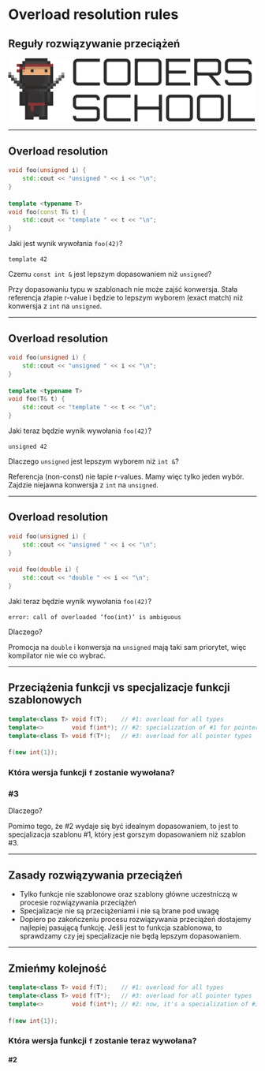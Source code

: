 <!-- .slide: data-background="#111111" -->

# Overload resolution rules

## Reguły rozwiązywanie przeciążeń

<a href="https://coders.school">
    <img width="500" src="../img/coders_school_logo.png" alt="Coders School" class="plain">
</a>

___

## Overload resolution

```cpp []
void foo(unsigned i) {
    std::cout << "unsigned " << i << "\n";
}

template <typename T>
void foo(const T& t) {
    std::cout << "template " << t << "\n";
}
```

Jaki jest wynik wywołania `foo(42)`?
<!-- .element: class="fragment fade-in" -->

`template 42`
<!-- .element: class="fragment fade-in" -->

Czemu `const int &` jest lepszym dopasowaniem niż  `unsigned`?
<!-- .element: class="fragment fade-in" -->

Przy dopasowaniu typu w szablonach nie może zajść konwersja. Stała referencja złapie r-value i będzie to lepszym wyborem (exact match) niż konwersja z `int` na `unsigned`.
<!-- .element: class="fragment fade-in" -->

___

## Overload resolution

```cpp []
void foo(unsigned i) {
    std::cout << "unsigned " << i << "\n";
}

template <typename T>
void foo(T& t) {
    std::cout << "template " << t << "\n";
}
```

Jaki teraz będzie wynik wywołania `foo(42)`?
<!-- .element: class="fragment fade-in" -->

`unsigned 42`
<!-- .element: class="fragment fade-in" -->

Dlaczego `unsigned` jest lepszym wyborem niż `int &`?
<!-- .element: class="fragment fade-in" -->

Referencja (non-const) nie łapie r-values. Mamy więc tylko jeden wybór. Zajdzie niejawna konwersja z `int` na `unsigned`.
<!-- .element: class="fragment fade-in" -->

___

## Overload resolution

```cpp []
void foo(unsigned i) {
    std::cout << "unsigned " << i << "\n";
}

void foo(double i) {
    std::cout << "double " << i << "\n";
}
```

Jaki teraz będzie wynik wywołania `foo(42)`?
<!-- .element: class="fragment fade-in" -->

`error: call of overloaded ‘foo(int)’ is ambiguous`
<!-- .element: class="fragment fade-in" -->

Dlaczego?
<!-- .element: class="fragment fade-in" -->

Promocja na `double` i konwersja na `unsigned` mają taki sam priorytet, więc kompilator nie wie co wybrać.
<!-- .element: class="fragment fade-in" -->

___

## Przeciążenia funkcji vs specjalizacje funkcji szablonowych

```cpp
template<class T> void f(T);    // #1: overload for all types
template<>        void f(int*); // #2: specialization of #1 for pointers to int
template<class T> void f(T*);   // #3: overload for all pointer types

f(new int{1});
```
<!-- .element: class="fragment fade-in" style="font-size: 1.3rem" -->

### Która wersja funkcji `f` zostanie wywołana?
<!-- .element: class="fragment fade-in" -->
### #3
<!-- .element: class="fragment fade-in" -->

Dlaczego?
<!-- .element: class="fragment fade-in" -->

Pomimo tego, że #2 wydaje się być idealnym dopasowaniem, to jest to specjalizacja szablonu #1, który jest gorszym dopasowaniem niż szablon #3.
<!-- .element: class="fragment fade-in" -->

___

## Zasady rozwiązywania przeciążeń

* <!-- .element: class="fragment fade-in" --> Tylko funkcje nie szablonowe oraz szablony główne uczestniczą w procesie rozwiązywania przeciążeń
* <!-- .element: class="fragment fade-in" --> Specjalizacje nie są przeciążeniami i nie są brane pod uwagę
* <!-- .element: class="fragment fade-in" --> Dopiero po zakończeniu procesu rozwiązywania przeciążeń dostajemy najlepiej pasującą funkcję. Jeśli jest to funkcja szablonowa, to sprawdzamy czy jej specjalizacje nie będą lepszym dopasowaniem.

___

## Zmieńmy kolejność

```cpp
template<class T> void f(T);    // #1: overload for all types
template<class T> void f(T*);   // #3: overload for all pointer types
template<>        void f(int*); // #2: now, it's a specialization of #3

f(new int{1});
```
<!-- .element: style="font-size: 1.3rem" -->

### Która wersja funkcji `f` zostanie teraz wywołana?

#### #2
<!-- .element: class="fragment fade-in" -->